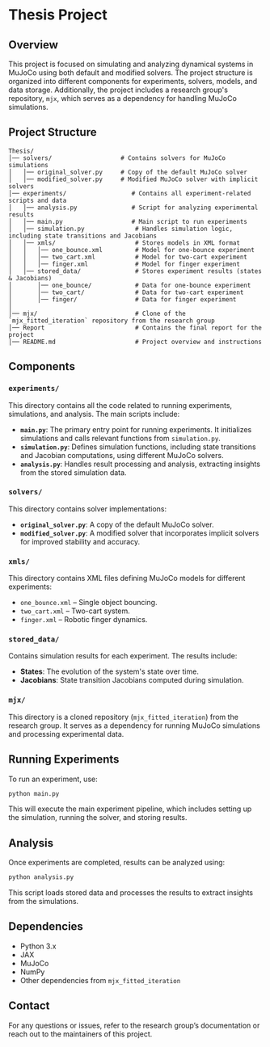 # Thesis Project

## Overview
This project is focused on simulating and analyzing dynamical systems in MuJoCo using both default and modified solvers. The project structure is organized into different components for experiments, solvers, models, and data storage. Additionally, the project includes a research group's repository, `mjx`, which serves as a dependency for handling MuJoCo simulations.

## Project Structure
```
Thesis/
│── solvers/                   # Contains solvers for MuJoCo simulations
│   │── original_solver.py     # Copy of the default MuJoCo solver
│   │── modified_solver.py     # Modified MuJoCo solver with implicit solvers
│── experiments/                  # Contains all experiment-related scripts and data
│   │── analysis.py               # Script for analyzing experimental results
│   │── main.py                   # Main script to run experiments
│   │── simulation.py              # Handles simulation logic, including state transitions and Jacobians
│   │── xmls/                      # Stores models in XML format
│   │   │── one_bounce.xml         # Model for one-bounce experiment
│   │   │── two_cart.xml           # Model for two-cart experiment
│   │   │── finger.xml             # Model for finger experiment
│   │── stored_data/               # Stores experiment results (states & Jacobians)
│       │── one_bounce/            # Data for one-bounce experiment
│       │── two_cart/              # Data for two-cart experiment
│       │── finger/                # Data for finger experiment
│
│── mjx/                           # Clone of the `mjx_fitted_iteration` repository from the research group
│── Report                         # Contains the final report for the project 
│── README.md                      # Project overview and instructions
```

## Components

### `experiments/`
This directory contains all the code related to running experiments, simulations, and analysis. The main scripts include:

- **`main.py`**: The primary entry point for running experiments. It initializes simulations and calls relevant functions from `simulation.py`.
- **`simulation.py`**: Defines simulation functions, including state transitions and Jacobian computations, using different MuJoCo solvers.
- **`analysis.py`**: Handles result processing and analysis, extracting insights from the stored simulation data.

### `solvers/`
This directory contains solver implementations:
- **`original_solver.py`**: A copy of the default MuJoCo solver.
- **`modified_solver.py`**: A modified solver that incorporates implicit solvers for improved stability and accuracy.

### `xmls/`
This directory contains XML files defining MuJoCo models for different experiments:
- `one_bounce.xml` – Single object bouncing.
- `two_cart.xml` – Two-cart system.
- `finger.xml` – Robotic finger dynamics.

### `stored_data/`
Contains simulation results for each experiment. The results include:
- **States**: The evolution of the system's state over time.
- **Jacobians**: State transition Jacobians computed during simulation.

### `mjx/`
This directory is a cloned repository (`mjx_fitted_iteration`) from the research group. It serves as a dependency for running MuJoCo simulations and processing experimental data.

## Running Experiments
To run an experiment, use:
```sh
python main.py
```
This will execute the main experiment pipeline, which includes setting up the simulation, running the solver, and storing results.

## Analysis
Once experiments are completed, results can be analyzed using:
```sh
python analysis.py
```
This script loads stored data and processes the results to extract insights from the simulations.

## Dependencies
- Python 3.x
- JAX
- MuJoCo
- NumPy
- Other dependencies from `mjx_fitted_iteration`

## Contact
For any questions or issues, refer to the research group’s documentation or reach out to the maintainers of this project.

